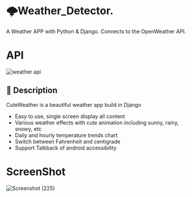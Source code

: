 # 🌩️Weather_Detector.
A Weather APP with Python & Django. Connects to the OpenWeather API.

# API
![weather api](https://user-images.githubusercontent.com/112808009/199664936-d258b6e5-5369-418e-bad3-8ac95afa909f.png)



## :scroll: Description
<!--- Describe your app in one or two sentences -->
CuteWeather is a beautiful weather app build in Django

- Easy to use, single screen display all content
- Various weather effects with cute animation including sunny, rainy, snowy, etc
- Daily and hourly temperature trends chart
- Switch between Fahrenheit and centigrade
- Support Talkback of android accessibility



# ScreenShot
![Screenshot (225)](https://user-images.githubusercontent.com/112808009/199664968-f8b6b8b9-e499-44ff-8c12-661bb44f0acc.png)
